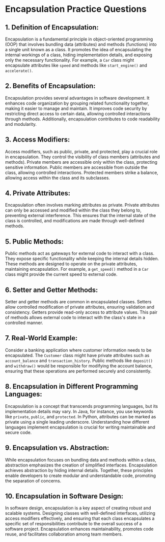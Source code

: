 # Encapsulation Practice Questions

## 1. Definition of Encapsulation:

Encapsulation is a fundamental principle in object-oriented programming (OOP) that involves bundling data (attributes) and methods (functions) into a single unit known as a class. It promotes the idea of encapsulating the internal workings of a class, hiding implementation details, and exposing only the necessary functionality. For example, a `Car` class might encapsulate attributes like `speed` and methods like `start_engine()` and `accelerate()`.

## 2. Benefits of Encapsulation:

Encapsulation provides several advantages in software development. It enhances code organization by grouping related functionality together, making it easier to manage and maintain. It improves code security by restricting direct access to certain data, allowing controlled interactions through methods. Additionally, encapsulation contributes to code readability and modularity.

## 3. Access Modifiers:

Access modifiers, such as public, private, and protected, play a crucial role in encapsulation. They control the visibility of class members (attributes and methods). Private members are accessible only within the class, protecting sensitive information. Public members are accessible from outside the class, allowing controlled interactions. Protected members strike a balance, allowing access within the class and its subclasses.

## 4. Private Attributes:

Encapsulation often involves marking attributes as private. Private attributes can only be accessed and modified within the class they belong to, preventing external interference. This ensures that the internal state of the class is controlled, and modifications are made through well-defined methods.

## 5. Public Methods:

Public methods act as gateways for external code to interact with a class. They expose specific functionality while keeping the internal details hidden. These methods are designed to operate on the private attributes, maintaining encapsulation. For example, a `get_speed()` method in a `Car` class might provide the current speed to external code.

## 6. Setter and Getter Methods:

Setter and getter methods are common in encapsulated classes. Setters allow controlled modification of private attributes, ensuring validation and consistency. Getters provide read-only access to attribute values. This pair of methods allows external code to interact with the class's state in a controlled manner.

## 7. Real-World Example:

Consider a banking application where customer information needs to be encapsulated. The `Customer` class might have private attributes such as `account_balance` and `transaction_history`. Public methods like `deposit()` and `withdraw()` would be responsible for modifying the account balance, ensuring that these operations are performed securely and consistently.

## 8. Encapsulation in Different Programming Languages:

Encapsulation is a concept that transcends programming languages, but its implementation details may vary. In Java, for instance, you use keywords like `private`, `public`, and `protected`. In Python, attributes can be marked as private using a single leading underscore. Understanding how different languages implement encapsulation is crucial for writing maintainable and secure code.

## 9. Encapsulation vs. Abstraction:

While encapsulation focuses on bundling data and methods within a class, abstraction emphasizes the creation of simplified interfaces. Encapsulation achieves abstraction by hiding internal details. Together, these principles enable developers to create modular and understandable code, promoting the separation of concerns.

## 10. Encapsulation in Software Design:

In software design, encapsulation is a key aspect of creating robust and scalable systems. Designing classes with well-defined interfaces, utilizing access modifiers effectively, and ensuring that each class encapsulates a specific set of responsibilities contribute to the overall success of a software project. Encapsulation enhances maintainability, promotes code reuse, and facilitates collaboration among team members.
